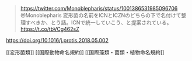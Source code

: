 

> https://twitter.com/Monoblepharis/status/1001386531985096706 @Monoblepharis
> 変形菌の名前をICNとICZNのどちらの下で名付けて整理すべきか、とう話。ICNで統一していこう、と提案されている。 https://t.co/tbVCg462sZ

https://doi.org/10.1016/j.protis.2018.05.002

[[変形菌類]]
[[国際動物命名規約]]
[[国際藻類・菌類・植物命名規約]]